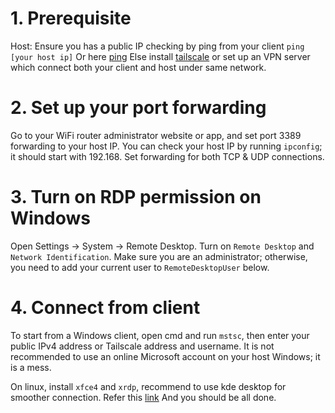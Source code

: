 # 1. Prerequisite
 Host: Ensure you has a public IP checking by ping from your client `ping [your host ip]`
Or here [ping](https://dnschecker.org/ping-ipv4.php)
Else install [tailscale](https://tailscale.com) or set up an VPN server which connect both your client and host under same network.

# 2. Set up your port forwarding
Go to your WiFi router administrator website or app, and set port 3389 forwarding to your host IP. You can check your host IP by running `ipconfig`; it should start with 192.168. Set forwarding for both TCP & UDP connections.

# 3. Turn on RDP permission on Windows

Open Settings -> System -> Remote Desktop. Turn on `Remote Desktop` and `Network Identification`. Make sure you are an administrator; otherwise, you need to add your current user to `RemoteDesktopUser` below.

# 4. Connect from client

To start from a Windows client, open cmd and run `mstsc`, then enter your public IPv4 address or Tailscale address and username. It is not recommended to use an online Microsoft account on your host Windows; it is a mess.

 On linux, install `xfce4` and `xrdp`, recommend to use kde desktop for smoother connection. Refer this [link](https://learn.microsoft.com/en-us/azure/virtual-machines/linux/use-remote-desktop?tabs=azure-cli)
And you should be all done.
